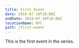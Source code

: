 ```yaml
---
title: First Event
date: 2019-07-10T18:00Z
endDate: 2019-07-10T19:00Z
locationName: NYC
path: /first-event
---
```


This is the first event in the series.